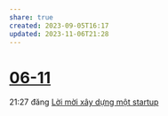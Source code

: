 ```yaml
---
share: true
created: 2023-09-05T16:17
updated: 2023-11-06T21:28
---
```


# [06-11](06-11.md)
21:27 đăng [Lời mời xây dựng một startup](../../../Tr%E1%BA%A5n%20K%E1%BB%B3/4%20Th%C3%A0nh%20ph%E1%BA%A9m/Truy%E1%BB%81n%20th%C3%B4ng/L%E1%BB%9Di%20m%E1%BB%9Di%20x%C3%A2y%20d%E1%BB%B1ng%20m%E1%BB%99t%20startup.md)